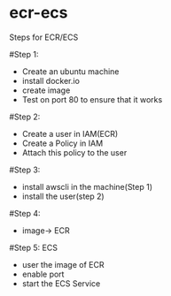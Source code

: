 # ecr-ecs

Steps for ECR/ECS

#Step 1: 
- Create an ubuntu machine
- install docker.io
- create image
- Test on port 80 to ensure that it works

#Step 2:
- Create a user in IAM(ECR)
- Create a Policy in IAM
- Attach this policy to the user

#Step 3:
- install awscli in the machine(Step 1)
- install the user(step 2)

#Step 4:
- image-> ECR

#Step 5: ECS
- user the image of ECR
- enable port
- start the ECS Service
